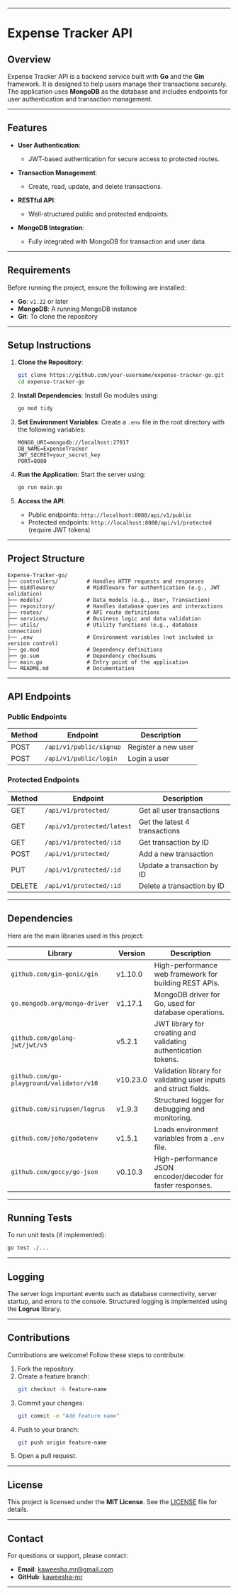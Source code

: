 
---

# Expense Tracker API

## Overview

Expense Tracker API is a backend service built with **Go** and the **Gin** framework. It is designed to help users manage their transactions securely. The application uses **MongoDB** as the database and includes endpoints for user authentication and transaction management.

---

## Features

- **User Authentication**:
  - JWT-based authentication for secure access to protected routes.
  
- **Transaction Management**:
  - Create, read, update, and delete transactions.

- **RESTful API**:
  - Well-structured public and protected endpoints.

- **MongoDB Integration**:
  - Fully integrated with MongoDB for transaction and user data.

---

## Requirements

Before running the project, ensure the following are installed:

- **Go**: `v1.22` or later
- **MongoDB**: A running MongoDB instance
- **Git**: To clone the repository

---

## Setup Instructions

1. **Clone the Repository**:
   ```bash
   git clone https://github.com/your-username/expense-tracker-go.git
   cd expense-tracker-go
   ```

2. **Install Dependencies**:
   Install Go modules using:
   ```bash
   go mod tidy
   ```

3. **Set Environment Variables**:
   Create a `.env` file in the root directory with the following variables:
   ```
   MONGO_URI=mongodb://localhost:27017
   DB_NAME=ExpenseTracker
   JWT_SECRET=your_secret_key
   PORT=8080
   ```

4. **Run the Application**:
   Start the server using:
   ```bash
   go run main.go
   ```

5. **Access the API**:
   - Public endpoints: `http://localhost:8080/api/v1/public`
   - Protected endpoints: `http://localhost:8080/api/v1/protected` (require JWT tokens)

---

## Project Structure

```
Expense-Tracker-go/
├── controllers/         # Handles HTTP requests and responses
├── middleware/          # Middleware for authentication (e.g., JWT validation)
├── models/              # Data models (e.g., User, Transaction)
├── repository/          # Handles database queries and interactions
├── routes/              # API route definitions
├── services/            # Business logic and data validation
├── utils/               # Utility functions (e.g., database connection)
├── .env                 # Environment variables (not included in version control)
├── go.mod               # Dependency definitions
├── go.sum               # Dependency checksums
├── main.go              # Entry point of the application
└── README.md            # Documentation
```

---

## API Endpoints

### Public Endpoints

| Method | Endpoint         | Description           |
|--------|------------------|-----------------------|
| POST   | `/api/v1/public/signup` | Register a new user   |
| POST   | `/api/v1/public/login`  | Login a user          |

### Protected Endpoints

| Method | Endpoint                   | Description                   |
|--------|----------------------------|-------------------------------|
| GET    | `/api/v1/protected/`       | Get all user transactions     |
| GET    | `/api/v1/protected/latest` | Get the latest 4 transactions |
| GET    | `/api/v1/protected/:id`    | Get transaction by ID         |
| POST   | `/api/v1/protected/`       | Add a new transaction         |
| PUT    | `/api/v1/protected/:id`    | Update a transaction by ID    |
| DELETE | `/api/v1/protected/:id`    | Delete a transaction by ID    |

---

## Dependencies

Here are the main libraries used in this project:

| Library                                     | Version   | Description                                                                                      |
|---------------------------------------------|-----------|--------------------------------------------------------------------------------------------------|
| `github.com/gin-gonic/gin`                  | v1.10.0   | High-performance web framework for building REST APIs.                                           |
| `go.mongodb.org/mongo-driver`               | v1.17.1   | MongoDB driver for Go, used for database operations.                                             |
| `github.com/golang-jwt/jwt/v5`              | v5.2.1    | JWT library for creating and validating authentication tokens.                                   |
| `github.com/go-playground/validator/v10`    | v10.23.0  | Validation library for validating user inputs and struct fields.                                 |
| `github.com/sirupsen/logrus`                | v1.9.3    | Structured logger for debugging and monitoring.                                                 |
| `github.com/joho/godotenv`                  | v1.5.1    | Loads environment variables from a `.env` file.                                                 |
| `github.com/goccy/go-json`                  | v0.10.3   | High-performance JSON encoder/decoder for faster responses.                                      |

---

## Running Tests

To run unit tests (if implemented):
```bash
go test ./...
```

---

## Logging

The server logs important events such as database connectivity, server startup, and errors to the console. Structured logging is implemented using the **Logrus** library.

---

## Contributions

Contributions are welcome! Follow these steps to contribute:

1. Fork the repository.
2. Create a feature branch:
   ```bash
   git checkout -b feature-name
   ```
3. Commit your changes:
   ```bash
   git commit -m "Add feature name"
   ```
4. Push to your branch:
   ```bash
   git push origin feature-name
   ```
5. Open a pull request.

---

## License

This project is licensed under the **MIT License**. See the [LICENSE](LICENSE) file for details.

---

## Contact

For questions or support, please contact:

- **Email**: kaweesha.mr@gmail.com
- **GitHub**: [kaweesha-mr](https://github.com/kaweesha-mr)

---
